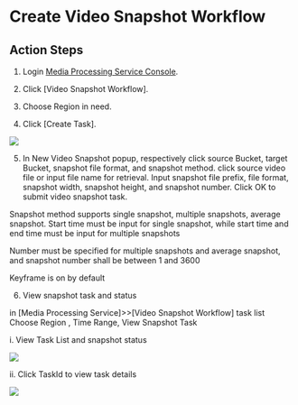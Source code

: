 # Create Video Snapshot Workflow

## Action Steps

1. Login [Media Processing Service Console](https://mps-console.jdcloud.com/).

2. Click [Video Snapshot Workflow].

3. Choose Region in need.

4. Click [Create Task].

![](https://github.com/jdcloudcom/cn/blob/edit/image/Media-Processing-Service/MPS-007.png)

5. In New Video Snapshot popup, respectively click source Bucket, target Bucket, snapshot file format, and snapshot method. click source video file or input file name for retrieval. Input snapshot file prefix, file format, snapshot width, snapshot height, and snapshot number. Click OK to submit video snapshot task.

Snapshot method supports single snapshot, multiple snapshots, average snapshot. Start time must be input for single snapshot, while start time and end time must be input for multiple snapshots

Number must be specified for multiple snapshots and average snapshot, and snapshot number shall be between 1 and 3600

Keyframe is on by default

6. View snapshot task and status

in [Media Processing Service]>>[Video Snapshot Workflow] task list Choose Region , Time Range, View Snapshot Task

  i. View Task List and snapshot status

![](https://github.com/jdcloudcom/cn/blob/edit/image/Media-Processing-Service/MPS-008.png)

  ii. Click TaskId to view task details

![](https://github.com/jdcloudcom/cn/blob/edit/image/Media-Processing-Service/MPS-009.png)
